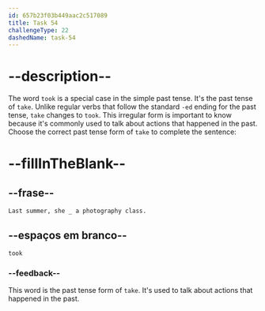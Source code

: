 ```yaml
---
id: 657b23f03b449aac2c517089
title: Task 54
challengeType: 22
dashedName: task-54
---
```


# --description--

The word `took` is a special case in the simple past tense. It's the past tense of `take`. Unlike regular verbs that follow the standard `-ed` ending for the past tense, `take` changes to `took`. This irregular form is important to know because it's commonly used to talk about actions that happened in the past. Choose the correct past tense form of `take` to complete the sentence:

# --fillInTheBlank--

## --frase--

`Last summer, she _ a photography class.`

## --espaços em branco--

`took`

### --feedback--

This word is the past tense form of `take`. It's used to talk about actions that happened in the past.
